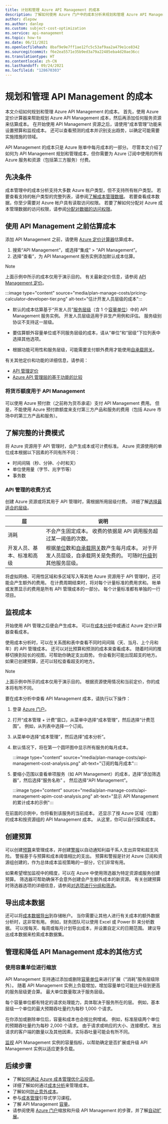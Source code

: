 ```yaml
---
title: 计划和管理 Azure API Management 的成本
description: 了解如何使用 Azure 门户中的成本分析来规划和管理 Azure API Management 的成本。
author: dlepow
ms.author: danlep
ms.custom: subject-cost-optimization
ms.service: api-management
ms.topic: how-to
ms.date: 06/11/2021
ms.openlocfilehash: 8baf9e9e7ff1ae12fc5c53af9aa2a479e1ce8342
ms.sourcegitcommit: f6e2ea5571e35b9ed3a79a22485eba4d20ae36cc
ms.translationtype: HT
ms.contentlocale: zh-CN
ms.lasthandoff: 09/24/2021
ms.locfileid: "128670303"
---
```

# <a name="plan-and-manage-costs-for-api-management"></a>规划和管理 API Management 的成本

本文介绍如何规划和管理 Azure API Management 的成本。 首先，使用 Azure 定价计算器来帮助规划 Azure API Management 成本，然后再添加任何服务资源来估算成本。 在开始使用 API Management 资源之后，请使用“成本管理”功能来设置预算和监视成本。 还可以查看预测的成本并识别支出趋势，以确定可能需要实施措施的领域。 

API Management 的成本只是 Azure 账单中每月成本的一部分。 尽管本文介绍了如何为 API Management 规划和管理成本，但你需要为 Azure 订阅中使用的所有 Azure 服务和资源（包括第三方服务）付费。

## <a name="prerequisites"></a>先决条件

成本管理中的成本分析支持大多数 Azure 帐户类型，但不支持所有帐户类型。 若要查看支持的帐户类型的完整列表，请参阅[了解成本管理数据](../cost-management-billing/costs/understand-cost-mgt-data.md?WT.mc_id=costmanagementcontent_docsacmhorizontal_-inproduct-learn)。 若要查看成本数据，你至少需要对 Azure 帐户具有读取访问权限。 若要了解如何分配对 Azure 成本管理数据的访问权限，请参阅[分配对数据的访问权限](../cost-management-billing/costs/assign-access-acm-data.md?WT.mc_id=costmanagementcontent_docsacmhorizontal_-inproduct-learn)。

## <a name="estimate-costs-before-using-api-management"></a>使用 API Management 之前估算成本

添加 API Management 之前，请使用 [Azure 定价计算器](https://azure.microsoft.com/pricing/calculator/)估算成本。 

1. 搜索“API Management”，或选择“集成” > “API Management”。
1. 选择“查看”，为 API Management 服务实例添加默认成本估算。

> [!NOTE]
> 上面示例中所示的成本仅用于演示目的。 有关最新定价信息，请参阅 [API Management 定价](https://azure.microsoft.com/pricing/details/api-management/)。

:::image type="content" source="media/plan-manage-costs/pricing-calculator-developer-tier.png" alt-text="估计开发人员层级的成本":::

* 默认的成本估算基于“开发人员”[服务层级](api-management-features.md)（含 1 个[容量单位](api-management-capacity.md)）中的 API Management 服务实例。 开发人员层级适用于非生产用例和评估。 服务级别协议不支持这一层级。

* 要估算额外容量单位或不同服务层级的成本，请从“单位”和“层级”下拉列表中选择其他选项。 

* 根据功能可用性和服务层级，可能需要支付额外费用才能使用[自承载网关](self-hosted-gateway-overview.md)。

有关其他定价和功能的详细信息，请参阅：

* [API 管理定价](https://azure.microsoft.com/pricing/details/api-management/)
* [Azure API 管理层的基于功能的比较](api-management-features.md)

### <a name="using-monetary-credit-with-api-management"></a>将货币额度用于 API Management

可以使用 Azure 预付款（之前称为货币承诺）支付 API Management 费用。 但是，不能使用 Azure 预付款额度来支付第三方产品和服务的费用（包括 Azure 市场中的第三方产品和服务）。

## <a name="understand-the-full-billing-model"></a>了解完整的计费模式

将 Azure 资源用于 API 管理时，会产生成本或可计费标准。 Azure 资源使用的单位成本根据以下因素的不同有所不同：
* 时间间隔（秒、分钟、小时和天）
* 单位使用量（字节、兆字节等）
* 事务数

### <a name="how-youre-charged-for-api-management"></a>API 管理的收费方式

创建 Azure 资源或将其用于 API 管理时，需根据所用层级付费。 详细了解[选择最适合的层级](./api-management-features.md)。

| 层 | 说明 |
| ----- | ----------- |
| 消耗 | 不会产生固定成本。 收费的依据是 API 调用服务超过某一阈值的次数。 |
| 开发人员、基本、标准和高级 | 根据[单位](./api-management-capacity.md)数和[自承载网关](./self-hosted-gateway-overview.md)数产生每月成本。 对于开发人员层级，自承载网关是免费的。 可随时[升级](./upgrade-and-scale.md)到其他服务层级。 |

将虚拟网络、可用性区域和多区域写入等其他 Azure 资源用于 API 管理时，还可能会产生额外的费用。 在计费周期结束时，将对每个计量标准的费用求和。 帐单或发票显示的费用是所有 API 管理成本的一部分。 每个计量标准都有单独的一行项目。

## <a name="monitor-costs"></a>监视成本

开始使用 API 管理之后便会产生成本。 可以在[成本分析](../cost-management-billing/costs/quick-acm-cost-analysis.md?WT.mc_id=costmanagementcontent_docsacmhorizontal_-inproduct-learn)中或通过 Azure 定价计算器查看成本。

使用成本分析时，可以在关系图和表中查看不同时间间隔（天、当月、上个月和年）的 API 管理成本。 还可以对比预算和预测的成本来查看成本。 随着时间的推移切换到较长的视图，可帮助你确定支出趋势。 你会看到可能出现超支的地方。 如果已创建预算，还可以轻松查看超支的地方。

> [!NOTE]
> 上面示例中所示的成本仅用于演示目的。 根据资源使用情况和当前定价，你的成本将有所不同。

要在成本分析中查看 API Management 成本，请执行以下操作：

1. 登录 [Azure 门户](https://azure.microsoft.com)。
1. 打开“成本管理 + 计费”窗口，从菜单中选择“成本管理”，然后选择“计费范围”。   例如，从列表中选择一个订阅。
1. 从菜单中选择“成本管理”，然后选择“成本分析”。
1. 默认情况下，将在第一个圆环图中显示所有服务的每月成本。 

    :::image type="content" source="media/plan-manage-costs/api-management-cost-analysis.png" alt-text="订阅的每月成本":::

1. 要缩小范围以查看单项服务（如 API Management）的成本，选择“添加筛选器”，然后选择“服务名称” 。 然后选择“API Management”。

    :::image type="content" source="media/plan-manage-costs/api-management-apim-cost-analysis.png" alt-text="显示 API Management 的累计成本的示例":::

在前面的示例中，你将看到该服务的当前成本。 还显示了按 Azure 区域（位置）的成本和按资源组的 API Management 成本。 从这里，你可以自行探索成本。

## <a name="create-budgets"></a>创建预算

可以创建[预算](../cost-management-billing/costs/tutorial-acm-create-budgets.md?WT.mc_id=costmanagementcontent_docsacmhorizontal_-inproduct-learn)来管理成本，并创建[警报](../cost-management-billing/costs/cost-mgt-alerts-monitor-usage-spending.md?WT.mc_id=costmanagementcontent_docsacmhorizontal_-inproduct-learn)以自动通知利益干系人支出异常和超支风险。 警报基于与预算和成本阈值相比的支出。 预算和警报是针对 Azure 订阅和资源组创建的，作为总体成本监视策略的一部分，它们非常有用。 

如果希望增加监视中的精度，可以在 Azure 中使用筛选器为特定资源或服务创建预算。 筛选器可帮助确保不会意外创建会产生额外成本的新资源。 有关创建预算时筛选器选项的详细信息，请参阅[对选项进行分组和筛选](../cost-management-billing/costs/group-filter.md?WT.mc_id=costmanagementcontent_docsacmhorizontal_-inproduct-learn)。

## <a name="export-cost-data"></a>导出成本数据

还可以将[成本数据导出](../cost-management-billing/costs/tutorial-export-acm-data.md?WT.mc_id=costmanagementcontent_docsacmhorizontal_-inproduct-learn)到存储帐户。 当你需要让其他人进行有关成本的额外数据分析时，这非常有用。 例如，财务团队可以使用 Excel 或 Power BI 来分析数据。 可以按每天、每周或每月计划导出成本，并设置自定义的日期范围。 建议导出成本数据来检索成本数据集。

## <a name="other-ways-to-manage-and-reduce-costs-for-api-management"></a>管理和降低 API Management 成本的其他方式

### <a name="scale-using-capacity-units"></a>使用容量单位进行缩放

API Management 支持通过添加或删除[容量单位](api-management-capacity.md)来进行扩展（“消耗”服务层级除外）。 随着 API Management 实例上负载增加，增加容量单位可能比升级到更高的服务层级更合算。 最大单位数量取决于服务层级。

每个容量单位都有特定的请求处理能力，具体取决于服务所在的层。 例如，基本层级一个单位的最大预期吞吐量约为每秒 1,000 个请求。 

在你添加或删除单位后，容量和成本也会按比例增减。 例如，标准层级两个单位的预期吞吐量约为每秒 2,000 个请求。 由于请求或响应的大小、连接模式、发出请求的客户端的数量以及其他因素，实际吞吐量可能会有所不同。

[监视](api-management-howto-use-azure-monitor.md) API Management 实例的容量指标，以帮助确定是否扩展或升级 API Management 实例以适应更多负载。

## <a name="next-steps"></a>后续步骤

- 了解[如何通过 Azure 成本管理优化云投资](../cost-management-billing/costs/cost-mgt-best-practices.md?WT.mc_id=costmanagementcontent_docsacmhorizontal_-inproduct-learn)。
- 详细了解如何通过[成本分析](../cost-management-billing/costs/quick-acm-cost-analysis.md?WT.mc_id=costmanagementcontent_docsacmhorizontal_-inproduct-learn)来管理成本。
- 了解如何[防止意外成本](../cost-management-billing/cost-management-billing-overview.md?WT.mc_id=costmanagementcontent_docsacmhorizontal_-inproduct-learn)。
- 参与[成本管理](/learn/paths/control-spending-manage-bills?WT.mc_id=costmanagementcontent_docsacmhorizontal_-inproduct-learn)引导式学习课程。
- 了解 API Management [容量](api-management-capacity.md)。
- 请参阅使用 [Azure 门户](upgrade-and-scale.md)缩放和升级 API Management 的步骤，并了解[自动扩展](api-management-howto-autoscale.md)。
